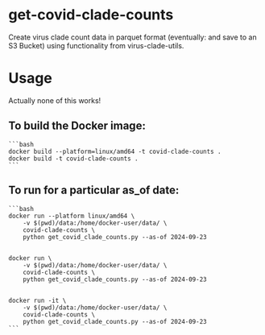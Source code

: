 # get-covid-clade-counts
Create virus clade count data in parquet format (eventually: and save to an S3 Bucket) using functionality from virus-clade-utils.

# Usage

Actually none of this works!

## To build the Docker image:

    ```bash
    docker build --platform=linux/amd64 -t covid-clade-counts .
    docker build -t covid-clade-counts .
    ```

## To run for a particular as_of date:

    ```bash
    docker run --platform linux/amd64 \
        -v $(pwd)/data:/home/docker-user/data/ \
        covid-clade-counts \
        python get_covid_clade_counts.py --as-of 2024-09-23


    docker run \
        -v $(pwd)/data:/home/docker-user/data/ \
        covid-clade-counts \
        python get_covid_clade_counts.py --as-of 2024-09-23


    docker run -it \
        -v $(pwd)/data:/home/docker-user/data/ \
        covid-clade-counts \
        python get_covid_clade_counts.py --as-of 2024-09-23
    ```

